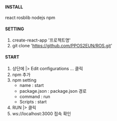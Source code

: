 
#### INSTALL
react
rosblib
nodejs
npm

#### SETTING
1. create-react-app '프로젝트명'
2. git clone 'https://github.com/PPOS2EUN/ROS.git'

#### START
1. 상단에 |> Edit configurations ... 클릭
2. npm 추가
3. npm setting
    - name : start 
    - package.json : package.json 경로
    - command : run
    - Scripts : start
4. RUN |> 클릭
5. ws://localhost:3000 접속 확인
